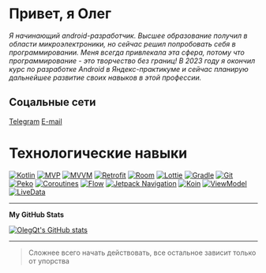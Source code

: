 # Привет, я Олег
*Я начинающий android-разработчик. Высшее образование получил в области микроэлектроники, но сейчас решил попробовать себя в программировании. Меня всегда привлекала эта сфера, потому что программирование - это творчество без границ! В 2023 году я окончил курс по разработке Android в Яндекс-практикуме и сейчас планирую дальнейшее развитие своих навыков в этой профессии.*

## Соцальные сети
[Telegram](https://t.me/Oleg_ven)
[E-mail](mailto:Oleg.Vened@yandex.ru)

# Технологические навыки
[![Kotlin](https://img.shields.io/badge/-Kotlin-7F52FF?style=flat&logo=kotlin&logoColor=white)](https://kotlinlang.org/) [![MVP](https://img.shields.io/badge/-MVP-FF6F00?style=flat)](https://en.wikipedia.org/wiki/Model%E2%80%93view%E2%80%93presenter) [![MVVM](https://img.shields.io/badge/-MVVM-FF4081?style=flat)](https://en.wikipedia.org/wiki/Model%E2%80%93view%E2%80%93viewmodel) [![Retrofit](https://img.shields.io/badge/-Retrofit-00B0FF?style=flat&logo=retrofit&logoColor=white)](https://square.github.io/retrofit/) [![Room](https://img.shields.io/badge/-Room-FF4081?style=flat&logo=android&logoColor=white)](https://developer.android.com/training/data-storage/room)  [![Lottie](https://img.shields.io/badge/-Lottie-FF6F00?style=flat&logo=lottie&logoColor=white)](https://github.com/airbnb/lottie-android)  [![Gradle](https://img.shields.io/badge/-Gradle-007ACC?style=flat&logo=gradle&logoColor=white)](https://gradle.org/)  [![Git](https://img.shields.io/badge/-Git-F05032?style=flat&logo=git&logoColor=white)](https://git-scm.com/)  [![Peko](https://img.shields.io/badge/-Peko-FFC0CB?style=flat)](https://example.com/peko)  [![Coroutines](https://img.shields.io/badge/-Coroutines-7F52FF?style=flat&logo=kotlin&logoColor=white)](https://kotlinlang.org/docs/reference/coroutines-overview.html)  [![Flow](https://img.shields.io/badge/-Flow-7F52FF?style=flat&logo=kotlin&logoColor=white)](https://kotlinlang.org/docs/reference/coroutines/flow.html)  [![Jetpack Navigation](https://img.shields.io/badge/-Jetpack%20Navigation-00B0FF?style=flat&logo=android&logoColor=white)](https://developer.android.com/guide/navigation)  [![Koin](https://img.shields.io/badge/-Koin-FF4081?style=flat&logo=koin&logoColor=white)](https://insert-koin.io/)  [![ViewModel](https://img.shields.io/badge/-ViewModel-FF6F00?style=flat&logo=android&logoColor=white)](https://developer.android.com/topic/libraries/architecture/viewmodel)   [![LiveData](https://img.shields.io/badge/-LiveData-FF4081?style=flat&logo=android&logoColor=white)](https://developer.android.com/topic/libraries/architecture/livedata)
___
<b>My GitHub Stats</b>

<a href="http://www.github.com/OlegQt"><img src="https://github-readme-stats.vercel.app/api?username=OlegQt&show_icons=true&hide=stars,&count_private=true&title_color=0891b2&text_color=ffffff&icon_color=0891b2&bg_color=1c1917&hide_border=true&show_icons=true" alt="OlegQt's GitHub stats" /></a>
___
> Сложнее всего начать действовать, все остальное зависит только от упорства
